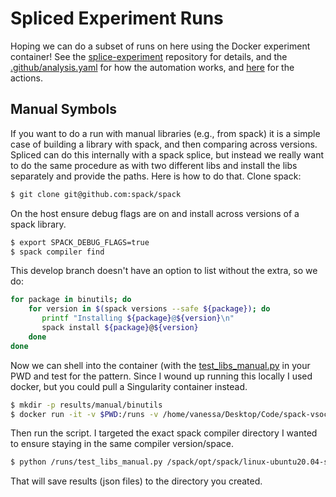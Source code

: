 # Spliced Experiment Runs

Hoping we can do a subset of runs on here using the Docker experiment container!
See the [splice-experiment](https://github.com/buildsi/spliced-experiment) repository for details,
and the [.github/analysis.yaml](.github/analysis.yaml) for how the automation works,
and [here](https://github.com/buildsi/smeagle-examples) for the actions.

## Manual Symbols

If you want to do a run with manual libraries (e.g., from spack) it is a 
simple case of building a library with spack, and then comparing across versions.
Spliced can do this internally with a spack splice, but instead we really want 
to do the same procedure as with two different libs and install the libs 
separately and provide the paths. Here is how to do that. Clone spack:

```bash
$ git clone git@github.com:spack/spack
```

On the host ensure debug flags are on and install across versions of
a spack library.

```bash
$ export SPACK_DEBUG_FLAGS=true
$ spack compiler find
```
This develop branch doesn't have an option to list without the extra, so
we do:

```bash
for package in binutils; do
    for version in $(spack versions --safe ${package}); do
       printf "Installing ${package}@${version}\n"
       spack install ${package}@${version}
    done
done
```

Now we can shell into the container (with the [test_libs_manual.py](test_libs_manual.py)
in your PWD and test for the pattern. Since I wound up running this locally I used docker,
but you could pull a Singularity container instead.

```bash
$ mkdir -p results/manual/binutils
$ docker run -it -v $PWD:/runs -v /home/vanessa/Desktop/Code/spack-vsoch:/spack ghcr.io/buildsi/splice-experiment:ubuntu-20.04 
```

Then run the script. I targeted the exact spack compiler directory I wanted to ensure
staying in the same compiler version/space.

```bash
$ python /runs/test_libs_manual.py /spack/opt/spack/linux-ubuntu20.04-skylake/gcc-9.4.0 binutils --outdir /runs/results/manual/binutils
```

That will save results (json files) to the directory you created.
